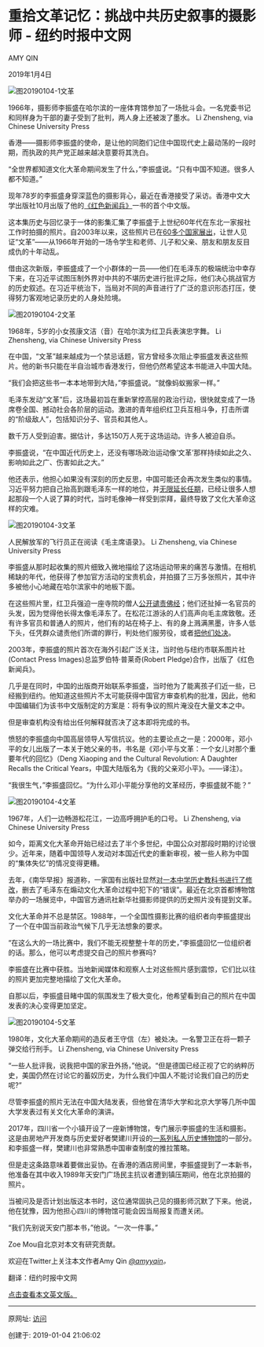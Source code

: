 # 重拾文革记忆：挑战中共历史叙事的摄影师 - 纽约时报中文网

AMY QIN

2019年1月4日

![图20190104-1文革](图20190104-1文革.jpg)

1966年，摄影师李振盛在哈尔滨的一座体育馆参加了一场批斗会。一名党委书记和同样身为干部的妻子受到了批判，两人身上还被泼了墨水。 Li Zhensheng, via Chinese University Press

香港——摄影师李振盛的使命，是让他的同胞们记住中国现代史上最动荡的一段时期，而执政的共产党正越来越决意要将其洗白。

“全世界都知道文化大革命期间发生了什么，”李振盛说。“只有中国不知道。很多人都不知道。”

现年78岁的李振盛身穿深蓝色的摄影背心，最近在香港接受了采访。香港中文大学出版社10月出版了他的[《红色新闻兵》](http://red-colornewssoldier.com/ "Link: http://red-colornewssoldier.com/")一书的首个中文版。

这本集历史与回忆录于一体的影集汇集了李振盛于上世纪60年代在东北一家报社工作时拍摄的照片。自2003年以来，这些照片已在[60多个国家展出](https://lens.blogs.nytimes.com/2012/09/10/through-a-thwarted-cinematographers-eye-chinas-cultural-revolution/)，让世人见证“文革”——从1966年开始的一场令学生和老师、儿子和父亲、朋友和朋友反目成仇的十年动乱。

借由这次新版，李振盛成了一个小群体的一员——他们在毛泽东的极端统治中幸存下来，在习近平试图压制外界对中共的不堪历史进行批评之际，他们决心挑战官方的历史叙述。在习近平统治下，当局对不同的声音进行了广泛的意识形态打压，使得努力客观地记录历史的人身处险境。

![图20190104-2文革](图20190104-2文革.jpg)

1968年，5岁的小女孩康文洁（音）在哈尔滨为红卫兵表演忠字舞。 Li Zhensheng, via Chinese University Press

在中国，“文革”越来越成为一个禁忌话题，官方曾经多次阻止李振盛发表这些照片。他的新书只能在半自治城市香港发行，但他仍然希望这本书能进入中国大陆。

“我们会把这些书一本本地带到大陆，”李振盛说。“就像蚂蚁搬家一样。”

毛泽东发动“文革”后，这场最初旨在重新掌控高层的政治行动，很快就变成了一场席卷全国、撼动社会各阶层的运动。激进的青年组织红卫兵互相斗争，打击所谓的“阶级敌人”，包括知识分子、官员和其他人。

数千万人受到迫害。据估计，多达150万人死于这场运动。许多人被迫自杀。

李振盛说，“在中国近代历史上，还没有哪场政治运动像‘文革’那样持续如此之久、影响如此之广、伤害如此之大。”

他还表示，他担心如果没有深刻的历史反思，中国可能还会再次发生类似的事情。习近平努力把自己抬高到跟毛泽东一样的地位，并[无限延长任期](https://cn.nytimes.com/china/20180225/china-xi-jinping/)，已经让很多人想起那段一个人说了算的时代，当时毛像神一样受到崇拜，最终导致了文化大革命这样的灾难。

![图20190104-3文革](图20190104-3文革.jpg)

人民解放军的飞行员正在阅读《毛主席语录》。 Li Zhensheng, via Chinese University Press

李振盛从那时起收集的照片细致入微地描绘了这场运动带来的痛苦与激情。在相机稀缺的年代，他获得了参加官方活动的宝贵机会，并拍摄了三万多张照片，其中许多被他小心地藏在哈尔滨家中的地板下面。

在这些照片里，红卫兵强迫一座寺院的僧人[公开谴责佛经](https://contact.photoshelter.com/gallery-image/Li-Zhensheng-Red-Color-News-Soldier-Book/G0000rN8yxCx.Bk0/I0000LjAuQmeIi0k/C0000czlAAq16AeA)；他们还扯掉一名官员的头发，因为觉得他长得太像毛泽东了。在松花江游泳的人们高声向毛主席致敬。还有许多官员和普通人的照片，他们有的站在椅子上、有的身上溅满黑墨，许多人低下头，任凭群众谴责他们所谓的罪行，判处他们服劳役，或者[把他们处决](https://contact.photoshelter.com/gallery-image/Li-Zhensheng-Red-Color-News-Soldier-Book/G0000rN8yxCx.Bk0/I0000RvA4WjFPdkQ/C0000czlAAq16AeA)。

2003年，李振盛的照片首次在海外引起广泛关注，当时他与纽约市联系图片社(Contact Press Images)总监罗伯特·普莱奇(Robert Pledge)合作，出版了《红色新闻兵》。

几乎是在同时，中国的出版商开始联系李振盛，当时他为了能离孩子们近一些，已经搬到纽约。他知道这些照片不太可能获得中国官方审查机构的批准，因此，他和中国编辑们为该书中文版制定的方案是：将有争议的照片淹没在大量文本之中。

但是审查机构没有给出任何解释就否决了这本即将完成的书。

愤怒的李振盛向中国高层领导人写信抗议。他的主要论点之一是：2000年，邓小平的女儿出版了一本关于她父亲的书，书名是《邓小平与文革：一个女儿对那个重要年代的回忆》（Deng Xiaoping and the Cultural Revolution: A Daughter Recalls the Critical Years，中国大陆版名为《我的父亲邓小平》。——译注）。

“我很生气，”李振盛回忆。“为什么邓小平能分享他的文革经历，李振盛就不能？”

![图20190104-4文革](图20190104-4文革.jpg)

1967年，人们一边畅游松花江，一边高呼拥护毛的口号。 Li Zhensheng, via Chinese University Press

如今，距离文化大革命开始已经过去了半个多世纪，中国公众对那段时期的讨论很少。近年来，随着中国领导人发动对本国近代史的重新审视，被一些人称为中国的“集体失忆”的情况变得更糟。

去年，《南华早报》报道称，一家国有出版社显然[对一本中学历史教科书进行了修改](https://www.scmp.com/news/china/society/article/2127817/controversy-over-chinese-textbooks-cultural-revolution-chapter)，删去了毛泽东在煽动文化大革命过程中犯下的“错误”。最近在北京首都博物馆举办的一场展览中，中国官方通讯社新华社摄影师提供的历史照片没有提到文革。

文化大革命并不总是禁区。1988年，一个全国性摄影比赛的组织者向李振盛提出了一个在中国当前政治气候下几乎无法想象的要求。

“在这么大的一场比赛中，我们不能无视整整十年的历史，”李振盛回忆一位组织者的话。那么，他可以考虑提交自己的照片参赛吗?

李振盛在比赛中获胜。当地新闻媒体和观察人士对这些照片感到震惊，它们比以往的照片更加完整地描绘了文化大革命。

自那以后，李振盛目睹中国的氛围发生了极大变化，他希望看到自己的照片在中国发表的决心变得更加坚定。

![图20190104-5文革](图20190104-5文革.jpg)

1980年，文化大革命期间的造反者王守信（左）被处决。一名警卫正在将一颗子弹交给行刑手。 Li Zhensheng, via Chinese University Press

“一些人批评我，说我把中国的家丑外扬，”他说。“但是德国已经正视了它的纳粹历史，美国仍然在讨论它的蓄奴历史，为什么我们中国人不能讨论我们自己的历史呢?”

尽管李振盛的照片无法在中国大陆发表，但他曾在清华大学和北京大学等几所中国大学发表过有关文化大革命的演讲。

2017年，四川省一个小镇开设了一座新博物馆，专门展示李振盛的生活和摄影。这是由房地产开发商与历史爱好者樊建川开设的[一系列私人历史博物馆](http://www.jc-museum.cn/en/)的一部分。和李振盛一样，樊建川也非常熟悉中国审查制度的推拉策略。

但是走这条路意味着要做出妥协。在香港的酒店房间里，李振盛提到了一本新书，他准备在其中收入1989年天安门广场民主抗议者遭到镇压期间，他在北京拍摄的照片。

当被问及是否计划出版这本书时，这位通常固执己见的摄影师沉默了下来。他说，他在犹豫，因为他担心四川的博物馆可能会因当局报复而遭关闭。

“我们先别说天安门那本书，”他说。“一次一件事。”

Zoe Mou自北京对本文有研究贡献。

欢迎在Twitter上关注本文作者Amy Qin _[@amyyqin](https://twitter.com/amyyqin)。_

翻译：纽约时报中文网

[点击查看本文英文版。](https://www.nytimes.com/2019/01/01/world/asia/china-cultural-revolution-photography.html)

---------------------------------------------------


原网址: [访问](https://cn.nytimes.com/china/20190104/china-cultural-revolution-photography/)

创建于: 2019-01-04 21:06:02

